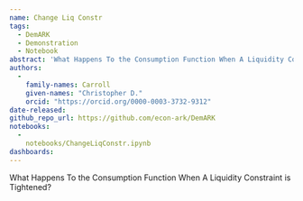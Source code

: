 ```yaml
---
name: Change Liq Constr
tags:
  - DemARK
  - Demonstration
  - Notebook
abstract: 'What Happens To the Consumption Function When A Liquidity Constraint is Tightened?'
authors:
  -
    family-names: Carroll
    given-names: "Christopher D."
    orcid: "https://orcid.org/0000-0003-3732-9312"
date-released: 
github_repo_url: https://github.com/econ-ark/DemARK
notebooks:
  - 
    notebooks/ChangeLiqConstr.ipynb
dashboards:
---
```


What Happens To the Consumption Function When A Liquidity Constraint is Tightened?